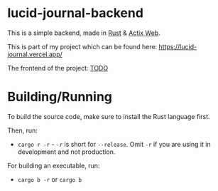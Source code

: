 # lucid-journal-backend
This is a simple backend, made in [Rust](https://rust-lang.org) & [Actix Web](https://actix.rs).

This is part of my project which can be found here:
https://lucid-journal.vercel.app/

The frontend of the project: [TODO](#)

# Building/Running
To build the source code, make sure to install the Rust language first.

Then, run:
* `cargo r -r` - `-r` is short for `--release`.
Omit `-r` if you are using it in development and not production.

For building an executable, run:
* `cargo b -r` or `cargo b`
